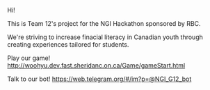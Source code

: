 Hi!

This is Team 12's project for the NGI Hackathon sponsored by RBC.

We're striving to increase finacial literacy in Canadian youth through creating experiences tailored for students.

Play our game!
http://woohyu.dev.fast.sheridanc.on.ca/Game/gameStart.html

Talk to our bot!
https://web.telegram.org/#/im?p=@NGI_G12_bot
